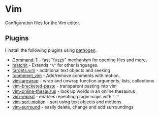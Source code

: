 # Vim

Configuration files for the Vim editor.

## Plugins

I install the following plugins using [pathogen](https://github.com/tpope/vim-pathogen).

* [Command-T](https://github.com/wincent/command-t) - fast "fuzzy" mechanism
  for opening files and more.
* [matchit](https://www.vim.org/scripts/download_script.php?src_id=8196) - Extends `"%"` for other languages.
* [targets.vim](https://github.com/wellle/targets.vim) - additional text objects and seeking
* [tcomment_vim](https://github.com/tomtom/tcomment_vim) - Add/remove comments with motion.
* [vim-argwrap](https://github.com/FooSoft/vim-argwrap) - wrap and unwrap function arguments, lists, collections
* [vim-bracketed-paste](https://github.com/ConradIrwin/vim-bracketed-paste) - transparent pasting into vim
* [vim-online-thesaurus](https://github.com/beloglazov/vim-online-thesaurus) - look up words in an online thesaurus
* [vim-repeat](https://github.com/tpope/vim-repeat) - enables repeating plugin maps with `"."`
* [vim-sort-motion](https://github.com/christoomey/vim-sort-motion) - sort using text objects and motions
* [vim-surround](https://github.com/tpope/vim-surround) - easily delete, change and add surroundings
